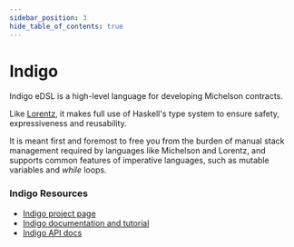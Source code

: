 ```yaml
---
sidebar_position: 3
hide_table_of_contents: true
---
```


# Indigo

Indigo eDSL is a high-level language for developing Michelson contracts.

Like [Lorentz](./#lorentz), it makes full use of Haskell's type system to ensure safety, expressiveness and reusability.

It is meant first and foremost to free you from the burden of manual stack management required by languages like Michelson and Lorentz, and supports common features of imperative languages, such as mutable variables and _while_ loops.

### Indigo Resources

* [Indigo project page](https://gitlab.com/morley-framework/indigo)
* [Indigo documentation and tutorial](https://indigo-lang.gitlab.io/)
* [Indigo API docs](https://hackage.haskell.org/package/indigo)

